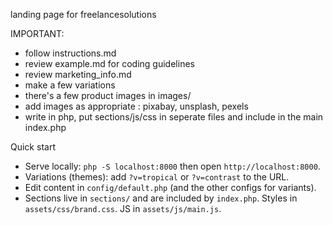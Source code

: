 landing page for freelancesolutions

IMPORTANT:
- follow instructions.md
- review example.md for coding guidelines
- review marketing_info.md
- make a few variations
- there's a few product images in images/
- add images as appropriate : pixabay, unsplash, pexels
- write in php, put sections/js/css in seperate files and include in the main index.php

Quick start
- Serve locally: `php -S localhost:8000` then open `http://localhost:8000`.
- Variations (themes): add `?v=tropical` or `?v=contrast` to the URL.
- Edit content in `config/default.php` (and the other configs for variants).
- Sections live in `sections/` and are included by `index.php`. Styles in `assets/css/brand.css`. JS in `assets/js/main.js`.
